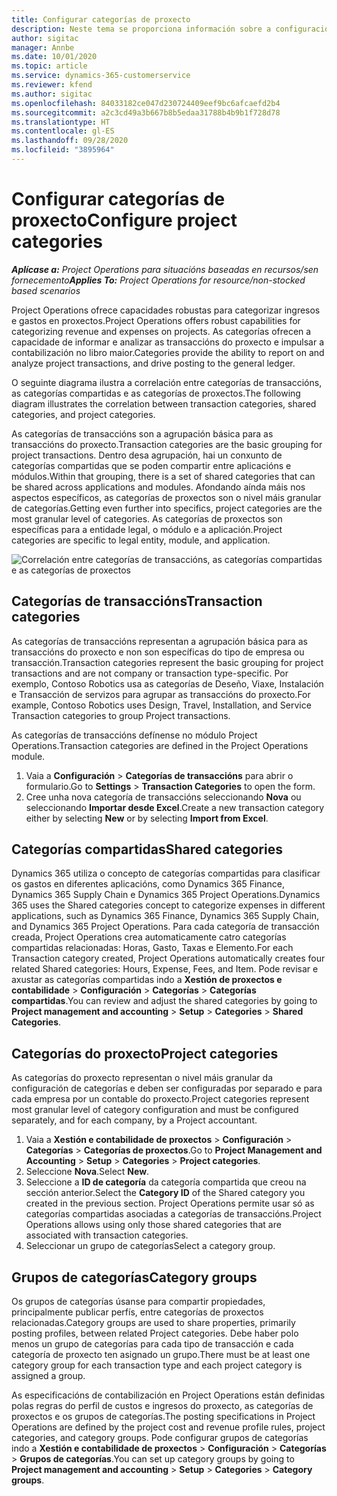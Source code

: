 ```yaml
---
title: Configurar categorías de proxecto
description: Neste tema se proporciona información sobre a configuración das categorías de proxectos.
author: sigitac
manager: Annbe
ms.date: 10/01/2020
ms.topic: article
ms.service: dynamics-365-customerservice
ms.reviewer: kfend
ms.author: sigitac
ms.openlocfilehash: 84033182ce047d230724409eef9bc6afcaefd2b4
ms.sourcegitcommit: a2c3cd49a3b667b8b5edaa31788b4b9b1f728d78
ms.translationtype: HT
ms.contentlocale: gl-ES
ms.lasthandoff: 09/28/2020
ms.locfileid: "3895964"
---
```

# <a name="configure-project-categories"></a><span data-ttu-id="f8f13-103">Configurar categorías de proxecto</span><span class="sxs-lookup"><span data-stu-id="f8f13-103">Configure project categories</span></span>

<span data-ttu-id="f8f13-104">_**Aplícase a:** Project Operations para situacións baseadas en recursos/sen fornecemento_</span><span class="sxs-lookup"><span data-stu-id="f8f13-104">_**Applies To:** Project Operations for resource/non-stocked based scenarios_</span></span>

<span data-ttu-id="f8f13-105">Project Operations ofrece capacidades robustas para categorizar ingresos e gastos en proxectos.</span><span class="sxs-lookup"><span data-stu-id="f8f13-105">Project Operations offers robust capabilities for categorizing revenue and expenses on projects.</span></span> <span data-ttu-id="f8f13-106">As categorías ofrecen a capacidade de informar e analizar as transaccións do proxecto e impulsar a contabilización no libro maior.</span><span class="sxs-lookup"><span data-stu-id="f8f13-106">Categories provide the ability to report on and analyze project transactions, and drive posting to the general ledger.</span></span>

<span data-ttu-id="f8f13-107">O seguinte diagrama ilustra a correlación entre categorías de transaccións, as categorías compartidas e as categorías de proxectos.</span><span class="sxs-lookup"><span data-stu-id="f8f13-107">The following diagram illustrates the correlation between transaction categories, shared categories, and project categories.</span></span> 

<span data-ttu-id="f8f13-108">As categorías de transaccións son a agrupación básica para as transaccións do proxecto.</span><span class="sxs-lookup"><span data-stu-id="f8f13-108">Transaction categories are the basic grouping for project transactions.</span></span> <span data-ttu-id="f8f13-109">Dentro desa agrupación, hai un conxunto de categorías compartidas que se poden compartir entre aplicacións e módulos.</span><span class="sxs-lookup"><span data-stu-id="f8f13-109">Within that grouping, there is a set of shared categories that can be shared across applications and modules.</span></span> <span data-ttu-id="f8f13-110">Afondando aínda máis nos aspectos específicos, as categorías de proxectos son o nivel máis granular de categorías.</span><span class="sxs-lookup"><span data-stu-id="f8f13-110">Getting even further into specifics, project categories are the most granular level of categories.</span></span> <span data-ttu-id="f8f13-111">As categorías de proxectos son específicas para a entidade legal, o módulo e a aplicación.</span><span class="sxs-lookup"><span data-stu-id="f8f13-111">Project categories are specific to legal entity, module, and application.</span></span>

![Correlación entre categorías de transaccións, as categorías compartidas e as categorías de proxectos](media/project-categories.png)

## <a name="transaction-categories"></a><span data-ttu-id="f8f13-113">Categorías de transaccións</span><span class="sxs-lookup"><span data-stu-id="f8f13-113">Transaction categories</span></span>

<span data-ttu-id="f8f13-114">As categorías de transaccións representan a agrupación básica para as transaccións do proxecto e non son específicas do tipo de empresa ou transacción.</span><span class="sxs-lookup"><span data-stu-id="f8f13-114">Transaction categories represent the basic grouping for project transactions and are not company or transaction type-specific.</span></span> <span data-ttu-id="f8f13-115">Por exemplo, Contoso Robotics usa as categorías de Deseño, Viaxe, Instalación e Transacción de servizos para agrupar as transaccións do proxecto.</span><span class="sxs-lookup"><span data-stu-id="f8f13-115">For example, Contoso Robotics uses Design, Travel, Installation, and Service Transaction categories to group Project transactions.</span></span>

<span data-ttu-id="f8f13-116">As categorías de transaccións defínense no módulo Project Operations.</span><span class="sxs-lookup"><span data-stu-id="f8f13-116">Transaction categories are defined in the Project Operations module.</span></span> 
1. <span data-ttu-id="f8f13-117">Vaia a **Configuración** \> **Categorías de transaccións** para abrir o formulario.</span><span class="sxs-lookup"><span data-stu-id="f8f13-117">Go to **Settings** \> **Transaction Categories** to open the form.</span></span> 
2. <span data-ttu-id="f8f13-118">Cree unha nova categoría de transaccións seleccionando **Nova** ou seleccionando **Importar desde Excel**.</span><span class="sxs-lookup"><span data-stu-id="f8f13-118">Create a new transaction category either by selecting **New** or by selecting **Import from Excel**.</span></span>

## <a name="shared-categories"></a><span data-ttu-id="f8f13-119">Categorías compartidas</span><span class="sxs-lookup"><span data-stu-id="f8f13-119">Shared categories</span></span>

<span data-ttu-id="f8f13-120">Dynamics 365 utiliza o concepto de categorías compartidas para clasificar os gastos en diferentes aplicacións, como Dynamics 365 Finance, Dynamics 365 Supply Chain e Dynamics 365 Project Operations.</span><span class="sxs-lookup"><span data-stu-id="f8f13-120">Dynamics 365 uses the Shared categories concept to categorize expenses in different applications, such as Dynamics 365 Finance, Dynamics 365 Supply Chain, and Dynamics 365 Project Operations.</span></span> <span data-ttu-id="f8f13-121">Para cada categoría de transacción creada, Project Operations crea automaticamente catro categorías compartidas relacionadas: Horas, Gasto, Taxas e Elemento.</span><span class="sxs-lookup"><span data-stu-id="f8f13-121">For each Transaction category created, Project Operations automatically creates four related Shared categories: Hours, Expense, Fees, and Item.</span></span> <span data-ttu-id="f8f13-122">Pode revisar e axustar as categorías compartidas indo a **Xestión de proxectos e contabilidade** \> **Configuración** \> **Categorías** \> **Categorías compartidas**.</span><span class="sxs-lookup"><span data-stu-id="f8f13-122">You can review and adjust the shared categories by going to **Project management and accounting** \> **Setup** \> **Categories** \> **Shared Categories**.</span></span>

## <a name="project-categories"></a><span data-ttu-id="f8f13-123">Categorías do proxecto</span><span class="sxs-lookup"><span data-stu-id="f8f13-123">Project categories</span></span>

<span data-ttu-id="f8f13-124">As categorías do proxecto representan o nivel máis granular da configuración de categorías e deben ser configuradas por separado e para cada empresa por un contable do proxecto.</span><span class="sxs-lookup"><span data-stu-id="f8f13-124">Project categories represent most granular level of category configuration and must be configured separately, and for each company, by a Project accountant.</span></span>

1. <span data-ttu-id="f8f13-125">Vaia a **Xestión e contabilidade de proxectos** \> **Configuración** \> **Categorías** \> **Categorías de proxectos**.</span><span class="sxs-lookup"><span data-stu-id="f8f13-125">Go to **Project Management and Accounting** \> **Setup** \> **Categories** \> **Project categories**.</span></span>
2. <span data-ttu-id="f8f13-126">Seleccione **Nova**.</span><span class="sxs-lookup"><span data-stu-id="f8f13-126">Select **New**.</span></span>
3. <span data-ttu-id="f8f13-127">Seleccione a **ID de categoría** da categoría compartida que creou na sección anterior.</span><span class="sxs-lookup"><span data-stu-id="f8f13-127">Select the **Category ID** of the Shared category you created in the previous section.</span></span> <span data-ttu-id="f8f13-128">Project Operations permite usar só as categorías compartidas asociadas a categorías de transaccións.</span><span class="sxs-lookup"><span data-stu-id="f8f13-128">Project Operations allows using only those shared categories that are associated with transaction categories.</span></span>
4. <span data-ttu-id="f8f13-129">Seleccionar un grupo de categorías</span><span class="sxs-lookup"><span data-stu-id="f8f13-129">Select a category group.</span></span>

## <a name="category-groups"></a><span data-ttu-id="f8f13-130">Grupos de categorías</span><span class="sxs-lookup"><span data-stu-id="f8f13-130">Category groups</span></span>

<span data-ttu-id="f8f13-131">Os grupos de categorías úsanse para compartir propiedades, principalmente publicar perfís, entre categorías de proxectos relacionadas.</span><span class="sxs-lookup"><span data-stu-id="f8f13-131">Category groups are used to share properties, primarily posting profiles, between related Project categories.</span></span> <span data-ttu-id="f8f13-132">Debe haber polo menos un grupo de categorías para cada tipo de transacción e cada categoría de proxecto ten asignado un grupo.</span><span class="sxs-lookup"><span data-stu-id="f8f13-132">There must be at least one category group for each transaction type and each project category is assigned a group.</span></span>

<span data-ttu-id="f8f13-133">As especificacións de contabilización en Project Operations están definidas polas regras do perfil de custos e ingresos do proxecto, as categorías de proxectos e os grupos de categorías.</span><span class="sxs-lookup"><span data-stu-id="f8f13-133">The posting specifications in Project Operations are defined by the project cost and revenue profile rules, project categories, and category groups.</span></span> <span data-ttu-id="f8f13-134">Pode configurar grupos de categorías indo a **Xestión e contabilidade de proxectos** \> **Configuración** \> **Categorías** \> **Grupos de categorías**.</span><span class="sxs-lookup"><span data-stu-id="f8f13-134">You can set up category groups by going to **Project management and accounting** \> **Setup** \> **Categories** \> **Category groups**.</span></span>
